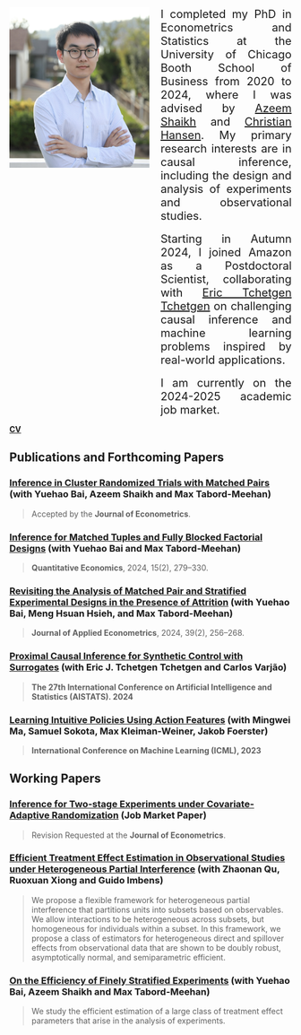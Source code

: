 <div style="display: flex; align-items: flex-start;">
    <img src="photo.JPG" width="250" style="margin-right: 20px;" />
    <div style="max-width: 600px; text-align: justify;">
        <span style="font-size:20px;">
            I completed my PhD in Econometrics and Statistics at the University of Chicago Booth School of Business from 2020 to 2024, where I was advised by <a href="https://home.uchicago.edu/~amshaikh/">Azeem Shaikh</a> and <a href="https://voices.uchicago.edu/christianhansen/">Christian Hansen</a>. My primary research interests are in causal inference, including the design and analysis of experiments and observational studies.
        </span>
        <br><br>
        <span style="font-size:20px;">
            Starting in Autumn 2024, I joined Amazon as a Postdoctoral Scientist, collaborating with <a href="https://statistics.wharton.upenn.edu/profile/ett/">Eric Tchetgen Tchetgen</a> on challenging causal inference and machine learning problems inspired by real-world applications.
        </span>
        <br><br>
        <span style="font-size:20px;">
            I am currently on the 2024-2025 academic job market.
        </span>
    </div>
</div>



[**CV**](https://ljz0.github.io/CV.pdf)

## Publications and Forthcoming Papers

### [Inference in Cluster Randomized Trials with Matched Pairs](https://arxiv.org/pdf/2211.14903.pdf) (with Yuehao Bai, Azeem Shaikh and Max Tabord-Meehan)

> Accepted by the **Jour­nal of Econo­met­rics**.

### [Inference for Matched Tuples and Fully Blocked Factorial Designs](https://arxiv.org/pdf/2206.04157.pdf) (with Yuehao Bai and Max Tabord-Meehan)

> **Quan­ti­ta­tive Eco­nom­ics**, 2024, 15(2), 279–330.

### [Revisiting the Analysis of Matched Pair and Stratified Experimental Designs in the Presence of Attrition](https://arxiv.org/pdf/2209.11840.pdf) (with Yuehao Bai, Meng Hsuan Hsieh, and Max Tabord-Meehan)

> **Jour­nal of Applied Econo­met­rics**, 2024, 39(2), 256–268.

### [Proximal Causal Inference for Synthetic Control with Surrogates](https://arxiv.org/pdf/2308.09527.pdf) (with Eric J. Tchetgen Tchetgen and Carlos Varjão)

> **The 27th International Conference on Artificial Intelligence and Statistics (AISTATS). 2024**

### [Learning Intuitive Policies Using Action Features](https://arxiv.org/pdf/2201.12658.pdf) (with Mingwei Ma, Samuel Sokota, Max Kleiman-Weiner, Jakob Foerster)

> **International Conference on Machine Learning (ICML), 2023**

## Working Papers

### [Inference for Two-stage Experiments under Covariate-Adaptive Randomization](https://drive.google.com/file/d/14nUgdKqKN1JTs696u-SWvhDxtYQ23UZq/view?usp=sharing) (Job Market Paper)

> Revision Requested at the **Jour­nal of Econo­met­rics**.

### [Efficient Treatment Effect Estimation in Observational Studies under Heterogeneous Partial Interference](https://arxiv.org/pdf/2107.12420.pdf) (with Zhaonan Qu, Ruoxuan Xiong and Guido Imbens)

> We propose a flexible framework for heterogeneous partial interference that partitions units into subsets based on observables. We allow interactions to be heterogeneous across subsets, but homogeneous for individuals within a subset. In this framework, we propose a class of estimators for heterogeneous direct and spillover effects from observational data that are shown to be doubly robust, asymptotically normal, and semiparametric efficient.

### [On the Effi­ciency of Finely Strat­i­fied Exper­i­ments](https://arxiv.org/pdf/2307.15181.pdf) (with Yuehao Bai, Azeem Shaikh and Max Tabord-Meehan)

> We study the efficient estimation of a large class of treatment effect parameters that arise in the analysis of experiments.

